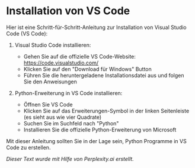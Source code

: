 # Installation von VS Code

Hier ist eine Schritt-für-Schritt-Anleitung zur Installation von Visual
Studio Code (VS Code): 

1. Visual Studio Code installieren:
   - Gehen Sie auf die offizielle VS Code-Website: https://code.visualstudio.com/
   - Klicken Sie auf den "Download für Windows" Button
   - Führen Sie die heruntergeladene Installationsdatei aus und folgen Sie den Anweisungen

2. Python-Erweiterung in VS Code installieren:
   - Öffnen Sie VS Code
   - Klicken Sie auf das Erweiterungen-Symbol in der linken Seitenleiste (es sieht aus wie vier Quadrate)
   - Suchen Sie im Suchfeld nach "Python"
   - Installieren Sie die offizielle Python-Erweiterung von Microsoft


Mit dieser Anleitung sollten Sie in der Lage sein, Python Programme in
VS Code zu erstellen. 

*Dieser Text wurde mit Hilfe von Perplexity.ai erstellt.*